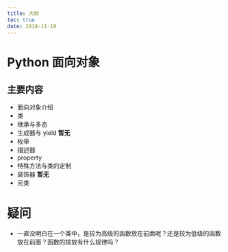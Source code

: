 ```yaml
---
title: 大纲
toc: true
date: 2018-11-10
---
```

# Python 面向对象



## 主要内容



- 面向对象介绍
- 类
- 继承与多态
- 生成器与 yield     **暂无**
- 枚举
- 描述器
- property
- 特殊方法与类的定制
- 装饰器        **暂无**
- 元类





# 疑问



- 一直没明白在一个类中，是较为高级的函数放在前面呢？还是较为低级的函数放在前面？函数的排放有什么规律吗？